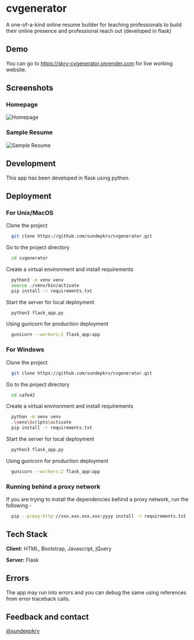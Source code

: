 # cvgenerator
A one-of-a-kind online resume builder for teaching professionals to build their online presence and professional reach out (developed in flask)

## Demo

You can go to https://skrv-cvgenerator.onrender.com for live working website.

## Screenshots

### Homepage
![Homepage](https://raw.githubusercontent.com/sundeepkrv/cvgenerator/main/screenshots/homepage.png)

### Sample Resume
![Sample Resume](https://raw.githubusercontent.com/sundeepkrv/cvgenerator/main/screenshots/samplresume.png)

## Development

This app has been developed in flask using python.

## Deployment

### For Unix/MacOS

Clone the project

```bash
  git clone https://github.com/sundepkrv/cvgenerator.git
```

Go to the project directory

```bash
  cd cvgenerator
```

Create a virtual environment and install requirements

```bash
  python3 -m venv venv
  source ./venv/bin/activate
  pip install -r requirements.txt
```

Start the server for local deployment

```bash
  python3 flask_app.py
```

Using gunicorn for production deployment

```bash
  gunicorn --workers:2 flask_app:app
```

### For Windows

Clone the project

```bash
  git clone https://github.com/sundepkrv/cvgenerator.git
```

Go to the project directory

```bash
  cd cafe42
```

Create a virtual environment and install requirements

```bash
  python -m venv venv
  .\venv\Scripts\activate
  pip install -r requirements.txt
```

Start the server for local deployment

```bash
  python3 flask_app.py
```

Using gunicorn for production deployment

```bash
  gunicorn --workers:2 flask_app:app
```

### Running behind a proxy network
If you are trying to install the dependencies behind a proxy network, run the following - 

```bash
  pip --proxy:http://xxx.xxx.xxx.xxx:yyyy install -r requirements.txt
```
## Tech Stack

**Client:** HTML, Bootstrap, Javascript, jQuery

**Server:** Flask

## Errors

The app may run into errors and you can debug the same using references from error traceback calls.

## Feedback and contact

[@sundeepkrv](https://github.com/sundeepkrv)
